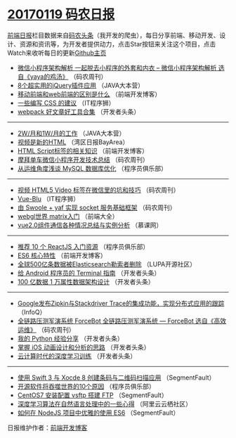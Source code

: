 # [20170119 码农日报](http://hao.caibaojian.com/date/2017/01/19)

[前端日报](http://caibaojian.com/c/news)栏目数据来自[码农头条](http://hao.caibaojian.com/)（我开发的爬虫），每日分享前端、移动开发、设计、资源和资讯等，为开发者提供动力，点击Star按钮来关注这个项目，点击Watch来收听每日的更新[Github主页](https://github.com/kujian/frontendDaily)
* [微信小程序架构解析 一起脱去小程序的外套和内衣 &#8211; 微信小程序架构解析 选自《yaya的鸡汤》](http://hao.caibaojian.com/22601.html) （码农周刊）
* [8个超实用的jQuery插件应用](http://hao.caibaojian.com/22587.html) （JAVA大本营）
* [移动前端和web前端的区别是什么](http://hao.caibaojian.com/22630.html) （前端开发博客）
* [一些编写 CSS 的建议](http://hao.caibaojian.com/22627.html) （IT程序狮）
* [webpack 好文章好工具合集](http://hao.caibaojian.com/22594.html) （开发者头条）

***
* [2W/月和1W/月的工作](http://hao.caibaojian.com/22584.html) （JAVA大本营）
* [视频是新的HTML](http://hao.caibaojian.com/22561.html) （湾区日报BayArea）
* [HTML Script标签的相关知识](http://hao.caibaojian.com/22628.html) （前端开发博客）
* [摩拜单车微信小程序开发技术总结](http://hao.caibaojian.com/22604.html) （码农周刊）
* [从运维角度浅谈 MySQL 数据库优化](http://hao.caibaojian.com/22588.html) （程序员俱乐部）

***
* [视频 HTML5 Video 标签在微信里的坑和技巧](http://hao.caibaojian.com/22606.html) （码农周刊）
* [Vue-Blu](http://hao.caibaojian.com/22625.html) （IT程序狮）
* [由 Swoole + yaf 实现 socket 服务基础框架](http://hao.caibaojian.com/22603.html) （码农周刊）
* [webgl世界 matrix入门](http://hao.caibaojian.com/22570.html) （前端大全）
* [vue2.0组件通信各种情况总结与实例分析](http://hao.caibaojian.com/22551.html) （慕课网）

***
* [推荐 10 个 ReactJS 入门资源](http://hao.caibaojian.com/22590.html) （程序员俱乐部）
* [ES6 核心特性](http://hao.caibaojian.com/22629.html) （前端开发博客）
* [全球500亿条数据被Elasticsearch勒索者删除](http://hao.caibaojian.com/22575.html) （LUPA开源社区）
* [给 Android 程序员的 Terminal 指南](http://hao.caibaojian.com/22593.html) （开发者头条）
* [100 亿数据 1 万属性数据架构设计](http://hao.caibaojian.com/22596.html) （开发者头条）

***
* [Google发布Zipkin与Stackdriver Trace的集成功能，实现分布式应用的跟踪](http://hao.caibaojian.com/22547.html) （InfoQ）
* [全链路压测军演系统 ForceBot 全链路压测军演系统 — ForceBot 选自《高效运维》](http://hao.caibaojian.com/22605.html) （码农周刊）
* [我的 Python 经验分享](http://hao.caibaojian.com/22597.html) （开发者头条）
* [掌握 iOS 动画设计和分析的思路](http://hao.caibaojian.com/22598.html) （开发者头条）
* [云计算时代的深度学习训练](http://hao.caibaojian.com/22599.html) （开发者头条）

***
* [使用 Swift 3 与 Xocde 8 创建条码与二维码扫描应用](http://hao.caibaojian.com/22607.html) （SegmentFault）
* [开源软件将吞噬世界的10个原因](http://hao.caibaojian.com/22589.html) （程序员俱乐部）
* [CentOS7 安装配置 vsftp 搭建 FTP](http://hao.caibaojian.com/22608.html) （SegmentFault）
* [深度学习算法在自然语言处理中的一些心得](http://hao.caibaojian.com/22571.html) （阿里云云栖社区）
* [如何在 NodeJS 项目中优雅的使用 ES6](http://hao.caibaojian.com/22609.html) （SegmentFault）

日报维护作者：[前端开发博客](http://caibaojian.com/) 